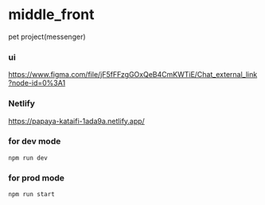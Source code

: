 # middle_front
pet project(messenger)
 ### ui
<https://www.figma.com/file/jF5fFFzgGOxQeB4CmKWTiE/Chat_external_link?node-id=0%3A1>
### Netlify
<https://papaya-kataifi-1ada9a.netlify.app/>
 ### for dev mode
`npm run dev`
 ### for prod mode
`npm run start`
